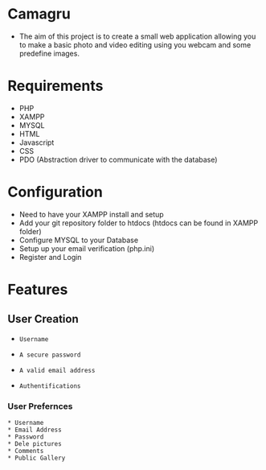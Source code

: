# Camagru

* The aim of this project is to create a small web application allowing you to make a basic photo and video editing using you webcam and some predefine images.

# Requirements
* PHP
* XAMPP
* MYSQL
* HTML
* Javascript
* CSS
* PDO (Abstraction driver to communicate with the database)

# Configuration
* Need to have your XAMPP install and setup
* Add your git repository folder to htdocs (htdocs can be found in XAMPP folder)
* Configure MYSQL to your Database
* Setup up your email verification (php.ini)
* Register and Login

# Features
## User Creation
  *     Username
  *     A secure password
  *     A valid email address
  *     Authentifications

  ### User Prefernces
    * Username
    * Email Address
    * Password
    * Dele pictures
    * Comments
    * Public Gallery
